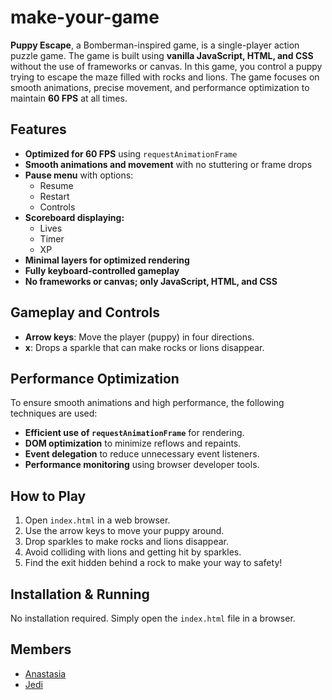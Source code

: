 # make-your-game

**Puppy Escape**, a Bomberman-inspired game, is a single-player action puzzle game. The game is built using **vanilla JavaScript, HTML, and CSS** without the use of frameworks or canvas. In this game, you control a puppy trying to escape the maze filled with rocks and lions. The game focuses on smooth animations, precise movement, and performance optimization to maintain **60 FPS** at all times.

## Features
- **Optimized for 60 FPS** using `requestAnimationFrame`
- **Smooth animations and movement** with no stuttering or frame drops
- **Pause menu** with options:
  - Resume
  - Restart
  - Controls
- **Scoreboard displaying:**
  - Lives
  - Timer
  - XP
- **Minimal layers for optimized rendering**
- **Fully keyboard-controlled gameplay**
- **No frameworks or canvas; only JavaScript, HTML, and CSS**

## Gameplay and Controls
- **Arrow keys**: Move the player (puppy) in four directions.
- **x**: Drops a sparkle that can make rocks or lions disappear.

## Performance Optimization
To ensure smooth animations and high performance, the following techniques are used:
- **Efficient use of `requestAnimationFrame`** for rendering.
- **DOM optimization** to minimize reflows and repaints.
- **Event delegation** to reduce unnecessary event listeners.
- **Performance monitoring** using browser developer tools.

## How to Play
1. Open `index.html` in a web browser.
2. Use the arrow keys to move your puppy around.
3. Drop sparkles to make rocks and lions disappear.
4. Avoid colliding with lions and getting hit by sparkles.
5. Find the exit hidden behind a rock to make your way to safety!

## Installation & Running
No installation required. Simply open the `index.html` file in a browser.

## Members
- [Anastasia](https://www.linkedin.com/in/anastasia-suhareva-09599651/)
- [Jedi](https://github.com/jeeeeedi)